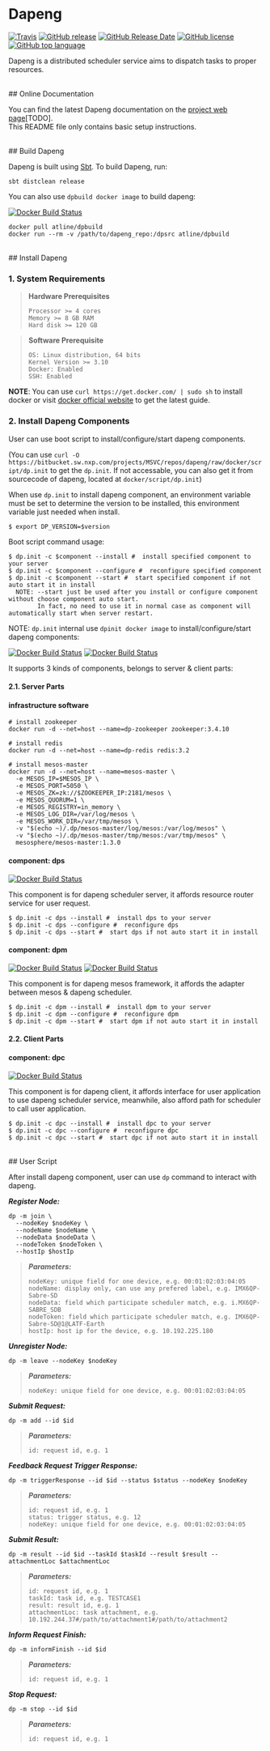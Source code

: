 # Dapeng

[![Travis](https://img.shields.io/travis/atline/dapeng.svg)](https://travis-ci.org/atline/dapeng/)
[![GitHub release](https://img.shields.io/github/release/atline/dapeng.svg)](#)
[![GitHub Release Date](https://img.shields.io/github/release-date/atline/dapeng.svg)](#)
[![GitHub license](https://img.shields.io/github/license/atline/dapeng.svg)](#)
[![GitHub top language](https://img.shields.io/github/languages/top/atline/dapeng.svg)](#)

Dapeng is a distributed scheduler service aims to dispatch tasks to proper resources.

<br />
## Online Documentation

You can find the latest Dapeng documentation on the [project web page](#)[TODO].<br />
This README file only contains basic setup instructions.


<br />
## Build Dapeng

Dapeng is built using [Sbt](https://www.scala-sbt.org/).
To build Dapeng, run:

    sbt distclean release

You can also use `dpbuild docker image` to build dapeng:

[![Docker Build Status](https://img.shields.io/docker/build/atline/dpbuild.svg?label=docker(dpbuild))](https://hub.docker.com/r/atline/dpbuild/builds/)

    docker pull atline/dpbuild
    docker run --rm -v /path/to/dapeng_repo:/dpsrc atline/dpbuild


<br />
## Install Dapeng

### 1. System Requirements

> **Hardware Prerequisites**
> 
>     Processor >= 4 cores
>     Memory >= 8 GB RAM
>     Hard disk >= 120 GB

> **Software Prerequisite**
> 
>     OS: Linux distribution, 64 bits
>     Kernel Version >= 3.10
>     Docker: Enabled
>     SSH: Enabled

**NOTE**: You can use `curl https://get.docker.com/ | sudo sh` to install docker or visit [docker official website](https://docs.docker.com/install/linux/docker-ce/ubuntu/) to get the latest guide.

### 2. Install Dapeng Components

User can use boot script to install/configure/start dapeng components.

(You can use `curl -O https://bitbucket.sw.nxp.com/projects/MSVC/repos/dapeng/raw/docker/script/dp.init` to get the `dp.init`. If not accessable, you can also get it from sourcecode of dapeng, located at `docker/script/dp.init`)

When use `dp.init` to install dapeng component, an environment variable must be set to determine the version to be installed, this environment variable just needed when install.

    $ export DP_VERSION=$version

Boot script command usage:

    $ dp.init -c $component --install #  install specified component to your server
    $ dp.init -c $component --configure #  reconfigure specified component
    $ dp.init -c $component --start #  start specified component if not auto start it in install
      NOTE: --start just be used after you install or configure component without choose component auto start.
            In fact, no need to use it in normal case as component will automatically start when server restart.

NOTE: `dp.init` internal use `dpinit docker image` to install/configure/start dapeng components:

[![Docker Build Status](https://img.shields.io/docker/build/atline/dpinit.svg?label=docker(dpinit))](https://hub.docker.com/r/atline/dpinit/builds/)
[![Docker Build Status](https://img.shields.io/docker/build/atline/dpinitbase.svg?label=docker(dpinitbase))](https://hub.docker.com/r/atline/dpinitbase/builds/)

It supports 3 kinds of components, belongs to server & client parts:

#### 2.1. Server Parts

#### infrastructure software

    # install zookeeper
    docker run -d --net=host --name=dp-zookeeper zookeeper:3.4.10

    # install redis
    docker run -d --net=host --name=dp-redis redis:3.2

    # install mesos-master
    docker run -d --net=host --name=mesos-master \
      -e MESOS_IP=$MESOS_IP \
      -e MESOS_PORT=5050 \
      -e MESOS_ZK=zk://$ZOOKEEPER_IP:2181/mesos \
      -e MESOS_QUORUM=1 \
      -e MESOS_REGISTRY=in_memory \
      -e MESOS_LOG_DIR=/var/log/mesos \
      -e MESOS_WORK_DIR=/var/tmp/mesos \
      -v "$(echo ~)/.dp/mesos-master/log/mesos:/var/log/mesos" \
      -v "$(echo ~)/.dp/mesos-master/tmp/mesos:/var/tmp/mesos" \
      mesosphere/mesos-master:1.3.0

#### component: dps

[![Docker Build Status](https://img.shields.io/docker/build/atline/dps.svg?label=docker(dps))](https://hub.docker.com/r/atline/dps/builds/)

This component is for dapeng scheduler server, it affords resource router service for user request.

    $ dp.init -c dps --install #  install dps to your server
    $ dp.init -c dps --configure #  reconfigure dps
    $ dp.init -c dps --start #  start dps if not auto start it in install

#### component: dpm
[![Docker Build Status](https://img.shields.io/docker/build/atline/dpm.svg?label=docker(dpm))](https://hub.docker.com/r/atline/dpm/builds/)
[![Docker Build Status](https://img.shields.io/docker/build/atline/dpmbase.svg?label=docker(dpmbase))](https://hub.docker.com/r/atline/dpmbase/builds/)

This component is for dapeng mesos framework, it affords the adapter between mesos & dapeng scheduler.

    $ dp.init -c dpm --install #  install dpm to your server
    $ dp.init -c dpm --configure #  reconfigure dpm
    $ dp.init -c dpm --start #  start dpm if not auto start it in install

#### 2.2. Client Parts

#### component: dpc
[![Docker Build Status](https://img.shields.io/docker/build/atline/dpc.svg?label=docker(dpc))](https://hub.docker.com/r/atline/dpc/builds/)

This component is for dapeng client, it affords interface for user application to use dapeng scheduler service, meanwhile, also afford path for scheduler to call user application.

    $ dp.init -c dpc --install #  install dpc to your server
    $ dp.init -c dpc --configure #  reconfigure dpc
    $ dp.init -c dpc --start #  start dpc if not auto start it in install

<br />
## User Script

After install dapeng component, user can use `dp` command to interact with dapeng.

***Register Node:***

    dp -m join \
      --nodeKey $nodeKey \
      --nodeName $nodeName \
      --nodeData $nodeData \
      --nodeToken $nodeToken \
      --hostIp $hostIp

> ***Parameters:***
> 
>     nodeKey: unique field for one device, e.g. 00:01:02:03:04:05
>     nodeName: display only, can use any prefered label, e.g. IMX6QP-Sabre-SD
>     nodeData: field which participate scheduler match, e.g. i.MX6QP-SABRE_SDB
>     nodeToken: field which participate scheduler match, e.g. IMX6QP-Sabre-SD@1@LATF-Earth
>     hostIp: host ip for the device, e.g. 10.192.225.180

***Unregister Node:***

    dp -m leave --nodeKey $nodeKey

> ***Parameters:***
> 
>     nodeKey: unique field for one device, e.g. 00:01:02:03:04:05

***Submit Request:***

    dp -m add --id $id

> ***Parameters:***
> 
>     id: request id, e.g. 1

***Feedback Request Trigger Response:***

    dp -m triggerResponse --id $id --status $status --nodeKey $nodeKey

> ***Parameters:***
> 
>     id: request id, e.g. 1
>     status: trigger status, e.g. 12
>     nodeKey: unique field for one device, e.g. 00:01:02:03:04:05

***Submit Result:***

    dp -m result --id $id --taskId $taskId --result $result --attachmentLoc $attachmentLoc

> ***Parameters:***
> 
>     id: request id, e.g. 1
>     taskId: task id, e.g. TESTCASE1
>     result: result id, e.g. 1
>     attachmentLoc: task attachment, e.g. 10.192.244.37#/path/to/attachment1#/path/to/attachment2

***Inform Request Finish:***

    dp -m informFinish --id $id

> ***Parameters:***
> 
>     id: request id, e.g. 1

***Stop Request:***

    dp -m stop --id $id

> ***Parameters:***
> 
>     id: request id, e.g. 1
